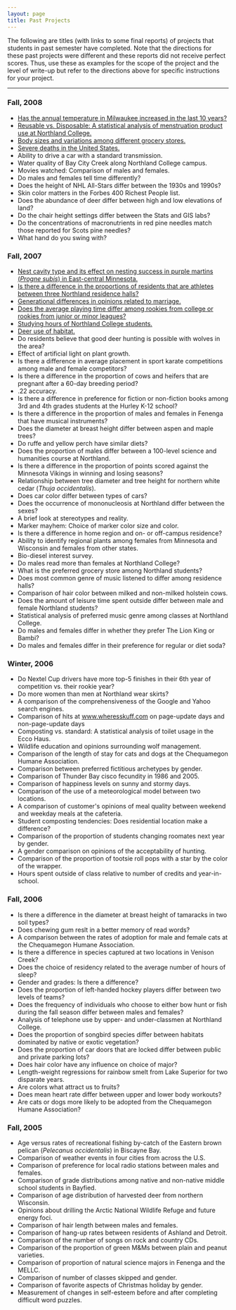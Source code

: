 ```yaml
---
layout: page
title: Past Projects
---
```


The following are titles (with links to some final reports) of projects that students in past semester have completed.  Note that the directions for these past projects were different and these reports did not receive perfect scores.  Thus, use these as examples for the scope of the project and the level of write-up but refer to the directions above for specific instructions for your project.

----

### Fall, 2008

* [Has the annual temperature in Milwaukee increased in the last 10 years?](F08_BallwanzHageman.pdf)
* [Reusable vs. Disposable: A statistical analysis of menstruation product use at Northland College.](F08_Welter.pdf)
* [Body sizes and variations among different grocery stores.](F08_LancasterWeise.pdf)
* [Severe deaths in the United States.](F08_Breitenfeldt.pdf)
* Ability to drive a car with a standard transmission.
* Water quality of Bay City Creek along Northland College campus.
* Movies watched: Comparison of males and females.
* Do males and females tell time differently?
* Does the height of NHL All-Stars differ between the 1930s and 1990s?
* Skin color matters in the Forbes 400 Richest People list.
* Does the abundance of deer differ between high and low elevations of land?
* Do the chair height settings differ between the Stats and GIS labs?
* Do the concentrations of macronutrients in red pine needles match those reported for Scots pine needles?
* What hand do you swing with?

### Fall, 2007

* [Nest cavity type and its effect on nesting success in purple martins (*Progne subis*) in East-central Minnesota.](F07_Lindstrom.pdf)
* [Is there a difference in the proportions of residents that are athletes between three Northland residence halls?](F07_Lundgren_Storuzuk.pdf)
* [Generational differences in opinions related to marriage.](F07_Brilla.pdf)
* [Does the average playing time differ among rookies from college or rookies from junior or minor leagues?](F07_Moller_Ehrenpohl.pdf)
* [Studying hours of Northland College students.](F07_Galarneau.pdf)
* [Deer use of habitat.](F07_Zesiger.pdf)
* Do residents believe that good deer hunting is possible with wolves in the area?
* Effect of artificial light on plant growth.
* Is there a difference in average placement in sport karate competitions among male and female competitors?
* Is there a difference in the proportion of cows and heifers that are pregnant after a 60-day breeding period?
* .22 accuracy.
* Is there a difference in preference for fiction or non-fiction books among 3rd and 4th grades students at the Hurley K-12 school?
* Is there a difference in the proportion of males and females in Fenenga that have musical instruments?
* Does the diameter at breast height differ between aspen and maple trees?
* Do ruffe and yellow perch have similar diets?
* Does the proportion of males differ between a 100-level science and humanities course at Northland.
* Is there a difference in the proportion of points scored against the Minnesota Vikings in winning and losing seasons?
* Relationship between tree diameter and tree height for northern white cedar (*Thuja occidentalis*).
* Does car color differ between types of cars?
* Does the occurrence of mononucleosis at Northland differ between the sexes?
* A brief look at stereotypes and reality.
* Marker mayhem: Choice of marker color size and color.
* Is there a difference in home region and on- or off-campus residence?
* Ability to identify regional plants among females from Minnesota and Wisconsin and females from other states.
* Bio-diesel interest survey.
* Do males read more than females at Northland College?
* What is the preferred grocery store among Northland students?
* Does most common genre of music listened to differ among residence halls?
* Comparison of hair color between milked and non-milked holstein cows.
* Does the amount of leisure time spent outside differ between male and female Northland students?
* Statistical analysis of preferred music genre among classes at Northland College.
* Do males and females differ in whether they prefer The Lion King or Bambi?
* Do males and females differ in their preference for regular or diet soda?

### Winter, 2006

* Do Nextel Cup drivers have more top-5 finishes in their 6th year of competition vs. their rookie year?
* Do more women than men at Northland wear skirts?
* A comparison of the comprehensiveness of the Google and Yahoo search engines.
* Comparison of hits at www.wheresskuff.com on page-update days and non-page-update days
* Composting vs. standard: A statistical analysis of toilet usage in the Ecco Haus.
* Wildlife education and opinions surrounding wolf management.
* Comparison of the length of stay for cats and dogs at the Chequamegon Humane Association.
* Comparison between preferred fictitious archetypes by gender.
* Comparison of Thunder Bay cisco fecundity in 1986 and 2005.
* Comparison of happiness levels on sunny and stormy days.
* Comparison of the use of a meteorological model between two locations.
* A comparison of customer's opinions of meal quality between weekend and weekday meals at the cafeteria.
* Student composting tendencies: Does residential location make a difference?
* Comparison of the proportion of students changing roomates next year by gender.
* A gender comparison on opinions of the acceptability of hunting.
* Comparison of the proportion of tootsie roll pops with a star by the color of the wrapper.
* Hours spent outside of class relative to number of credits and year-in-school.

### Fall, 2006

* Is there a difference in the diameter at breast height of tamaracks in two soil types?
* Does chewing gum reslt in a better memory of read words?
* A comparison between the rates of adoption for male and female cats at the Chequamegon Humane Association.
* Is there a difference in species captured at two locations in Venison Creek?
* Does the choice of residency related to the average number of hours of sleep?
* Gender and grades: Is there a difference?
* Does the proportion of left-handed hockey players differ between two levels of teams?
* Does the frequency of individuals who choose to either bow hunt or fish during the fall season differ between males and females?
* Analysis of telephone use by upper- and under-classmen at Northland College.
* Does the proportion of songbird species differ between habitats dominated by native or exotic vegetation?
* Does the proportion of car doors that are locked differ between public and private parking lots?
* Does hair color have any influence on choice of major?
* Length-weight regressions for rainbow smelt from Lake Superior for two disparate years.
* Are colors what attract us to fruits?
* Does mean heart rate differ between upper and lower body workouts?
* Are cats or dogs more likely to be adopted from the Chequamegon Humane Association?

### Fall, 2005

* Age versus rates of recreational fishing by-catch of the Eastern brown pelican (*Pelecanus occidentalis*) in Biscayne Bay.
* Comparison of weather events in four cities from across the U.S.
* Comparison of preference for local radio stations between males and females.
* Comparison of grade distributions among native and non-native middle school students in Bayfied.
* Comparison of age distribution of harvested deer from northern Wisconsin.
* Opinions about drilling the Arctic National Wildlife Refuge and future energy foci.
* Comparison of hair length between males and females.
* Comparison of hang-up rates between residents of Ashland and Detroit.
* Comparison of the number of songs on rock and country CDs.
* Comparison of the proportion of green M&Ms between plain and peanut varieties.
* Comparison of proportion of natural science majors in Fenenga and the MELLC.
* Comparison of number of classes skipped and gender.
* Comparison of favorite aspects of Christmas holiday by gender.
* Measurement of changes in self-esteem before and after completing difficult word puzzles.
